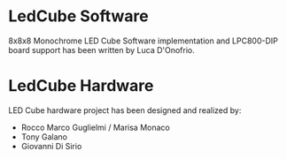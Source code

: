 # LedCube Software
8x8x8 Monochrome LED Cube Software implementation and LPC800-DIP board support has been written by Luca D'Onofrio.

# LedCube Hardware
LED Cube hardware project has been designed and realized by:
 - Rocco Marco Guglielmi / Marisa Monaco
 - Tony Galano
 - Giovanni Di Sirio
